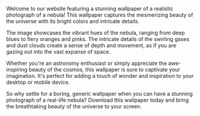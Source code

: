 <!--
Write me content for website with wallpaper "A realistic photograph of a nebula, with bright colors and intricate details that showcase the beauty of the universe."
-->

<!--font:Montserrat-->

Welcome to our website featuring a stunning wallpaper of a realistic photograph of a nebula! This wallpaper captures the mesmerizing beauty of the universe with its bright colors and intricate details.

The image showcases the vibrant hues of the nebula, ranging from deep blues to fiery oranges and pinks. The intricate details of the swirling gases and dust clouds create a sense of depth and movement, as if you are gazing out into the vast expanse of space.

Whether you're an astronomy enthusiast or simply appreciate the awe-inspiring beauty of the cosmos, this wallpaper is sure to captivate your imagination. It's perfect for adding a touch of wonder and inspiration to your desktop or mobile device.

So why settle for a boring, generic wallpaper when you can have a stunning photograph of a real-life nebula? Download this wallpaper today and bring the breathtaking beauty of the universe to your screen.
